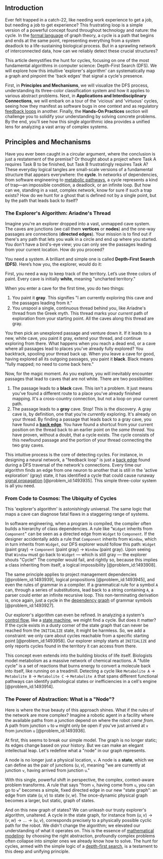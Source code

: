 ## Introduction
Ever felt trapped in a catch-22, like needing work experience to get a job, but needing a job to get experience? This frustrating loop is a simple version of a powerful concept found throughout technology and nature: the cycle. In the [formal language](@article_id:153144) of graph theory, a cycle is a path that begins and ends at the same point, representing everything from a system deadlock to a life-sustaining biological process. But in a sprawling network of interconnected data, how can we reliably detect these crucial structures?

This article demystifies the hunt for cycles, focusing on one of the most fundamental algorithms in computer science: Depth-First Search (DFS). We will explore how this intuitive 'explorer's algorithm' can systematically map a graph and pinpoint the 'back edges' that signal a cycle's presence.

First, in **Principles and Mechanisms**, we will visualize the DFS process, understanding its three-color classification system and how it applies to various abstract problems. Next, in **Applications and Interdisciplinary Connections**, we will embark on a tour of the 'vicious' and 'virtuous' cycles, seeing how they manifest as software bugs in one context and as regulatory [feedback loops](@article_id:264790) in another. Finally, the **Hands-On Practices** section will challenge you to solidify your understanding by solving concrete problems. By the end, you'll see how this single algorithmic idea provides a unified lens for analyzing a vast array of complex systems.

## Principles and Mechanisms

Have you ever been caught in a circular argument, where the conclusion is just a restatement of the premise? Or thought about a project where Task A requires Task B to be finished, but Task B frustratingly requires Task A? These everyday logical tangles are small-scale versions of a fundamental structure that appears everywhere: the **cycle**. In networks of dependencies, from software engineering to [metabolic pathways](@article_id:138850), a cycle represents a kind of trap—an impossible condition, a deadlock, or an infinite loop. But how can we, standing in a vast, complex network, know for sure if such a trap exists? How do we hunt for a ghost that is defined not by a single point, but by the path that leads back to itself?

### The Explorer's Algorithm: Ariadne's Thread

Imagine you're an explorer dropped into a vast, unmapped cave system. The caves are junctions (we call them **vertices** or **nodes**) and the one-way passages are connections (**directed edges**). Your mission is to find out if there's any path that lets you walk in a circle and end up where you started. You don't have a bird's-eye view; you can only see the passages leading from your current location. How do you proceed?

You need a system. A brilliant and simple one is called **Depth-First Search (DFS)**. Here’s how you, the explorer, would do it:

First, you need a way to keep track of the territory. Let’s use three colors of paint. Every cave is initially **white**, meaning "uncharted territory."

When you enter a cave for the first time, you do two things:
1.  You paint it **gray**. This signifies "I am currently exploring this cave and the passages leading from it."
2.  You unspool a single, continuous thread behind you, like Ariadne's thread from the Greek myth. This thread marks your *current* path of exploration from your starting point. All the caves along this thread are gray.

You then pick an unexplored passage and venture down it. If it leads to a new, white cave, you paint it gray, extend your thread, and continue exploring from there. What happens when you reach a dead end, or a cave where all passages lead to places you've already fully explored? You backtrack, spooling your thread back up. When you leave a cave for good, having explored all its outgoing passages, you paint it **black**. Black means "fully mapped; no need to come back here."

Now, for the magic moment. As you explore, you will inevitably encounter passages that lead to caves that are not white. There are two possibilities:

1.  The passage leads to a **black** cave. This isn't a problem. It just means you've found a different route to a place you've already finished mapping. It's a cross-country connection, but not a loop on your current path.
2.  The passage leads to a **gray** cave. Stop! This is the discovery. A gray cave is, by definition, one that you're *currently* exploring. It's already on your thread. By finding a passage that leads back to a gray cave, you have found a **[back edge](@article_id:260095)**. You have found a shortcut from your current position on the thread back to an earlier point on the *same thread*. You have proven, without a doubt, that a cycle exists. The cycle consists of this newfound passage and the portion of your thread connecting the two gray caves.

This intuitive process is the core of detecting cycles. For instance, in designing a neural network, a "feedback loop" is just a [back edge](@article_id:260095) found during a DFS traversal of the network's connections. Every time our algorithm finds an edge from one neuron to another that is still in the 'active exploration' (gray) state, it has identified a cycle that could cause runaway [signal propagation](@article_id:164654) [@problem_id:1493935]. This simple three-color system is all you need.

### From Code to Cosmos: The Ubiquity of Cycles

This 'explorer's algorithm' is astonishingly universal. The same logic that maps a cave can diagnose fatal flaws in a staggering range of systems.

In software engineering, when a program is compiled, the compiler often builds a hierarchy of class dependencies. A rule like "`Widget` inherits from `Component`" can be seen as a directed edge from `Widget` to `Component`. If the designer accidentally adds a rule that `Component` inherits from `Window`, which in turn inherits from `Widget`, our DFS explorer would follow this path: `Widget` (paint gray) $\to$ `Component` (paint gray) $\to$ `Window` (paint gray). Upon seeing that `Window` must go back to `Widget` — which is still gray — the explorer shouts "Cycle!" The compiler would fail, and rightly so, because this implies a class inheriting from itself, a logical impossibility [@problem_id:1493908].

The same principle applies to project management dependencies [@problem_id:1493939], logical propositions [@problem_id:1493945], and even the rules of grammar in a compiler. If a grammatical rule for a symbol `A` can, through a series of substitutions, lead back to a string containing `A`, a parser could enter an infinite recursive loop. This non-terminating derivation is, once again, just a cycle in the [dependency graph](@article_id:274723) of grammar symbols [@problem_id:1493927].

Our explorer's algorithm can even be refined. In analyzing a system's [control flow](@article_id:273357), like a [state machine](@article_id:264880), we might find a cycle. But does it matter? If the cycle exists in a dusty corner of the state graph that can never be reached from the `INITIALIZE` state, it might be harmless. So, we add a constraint: we only care about cycles reachable from a specific starting point [@problem_id:1493958]. Our explorer simply starts at `INITIALIZE` and only reports cycles found in the territory it can access from there.

This concept even extends into the building blocks of life itself. Biologists model metabolism as a massive network of chemical reactions. A "futile cycle" is a set of reactions that burns energy to convert a molecule back into itself, like running on a treadmill. Detecting a cycle like `Metabolite A` $\to$ `Metabolite B` $\to$ `Metabolite C` $\to$ `Metabolite A` that spans different functional pathways can identify pathological states or inefficiencies in a cell's engine [@problem_id:1493914].

### The Power of Abstraction: What is a "Node"?

Here is where the true beauty of this approach shines. What if the rules of the network are more complex? Imagine a robotic agent in a facility where the available paths from a junction depend on where the robot *came from*. A path from junction `v` to `w` might only be open if you've just arrived at `v` from junction `u` [@problem_id:1493936].

At first, this seems to break our simple model. The graph is no longer static; its edges change based on your history. But we can make an elegant intellectual leap. Let's redefine what a "node" in our graph represents.

A node is no longer just a physical location, `v`. A node is a **state**, which we can define as the pair of junctions $(u, v)$, meaning "we are currently at junction `v`, having arrived from junction `u`."

With this single, powerful shift in perspective, the complex, context-aware problem transforms. A rule that says "from `v`, having come from `u`, you can go to `w`" becomes a simple, fixed directed edge in our new "state graph": an edge from state $(u, v)$ to state $(v, w)$. The once-dynamic physical graph becomes a larger, but static, graph of states.

And on this new graph of states? We can unleash our trusty explorer's algorithm, unaltered. A cycle in the state graph, for instance from $(u,v) \to (v,w) \to \dots \to (u,v)$, corresponds precisely to a physically possible cyclic path for the robot. We didn't change the algorithm; we elevated our understanding of what it operates on. This is the essence of [mathematical modeling](@article_id:262023): by choosing the right abstraction, profoundly complex problems often collapse into simpler ones we already know how to solve. The hunt for cycles, armed with the simple logic of a [depth-first search](@article_id:270489), is a testament to this deep and unifying principle.